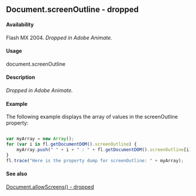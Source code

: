 ## Document.screenOutline - dropped

#### Availability

Flash MX 2004. *Dropped in Adobe Animate.*

#### Usage

document.screenOutline

#### Description

*Dropped in Adobe Animate.*

#### Example

The following example displays the array of values in the screenOutline property:

```javascript

var myArray = new Array();
for (var i in fl.getDocumentDOM().screenOutline) {
    myArray.push(" " + i + " : " + fl.getDocumentDOM().screenOutline[i]);
}
fl.trace("Here is the property dump for screenOutline: " + myArray);
```

#### See also

[Document.allowScreens() - dropped](../Document_object/Document14.md)
